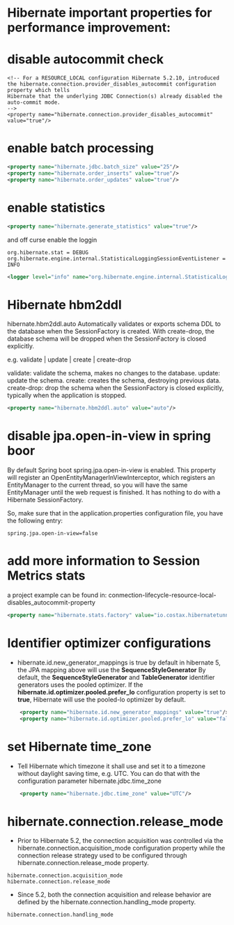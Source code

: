 # Hibernate important properties for performance improvement:


# disable autocommit check
```
<!-- For a RESOURCE_LOCAL configuration Hibernate 5.2.10, introduced the hibernate.connection.provider_disables_autocommit configuration property which tells
Hibernate that the underlying JDBC Connection(s) already disabled the auto-commit mode.
-->
<property name="hibernate.connection.provider_disables_autocommit" value="true"/>
```


# enable batch processing

```xml
<property name="hibernate.jdbc.batch_size" value="25"/>
<property name="hibernate.order_inserts" value="true"/>
<property name="hibernate.order_updates" value="true"/>
```

# enable statistics

```xml
<property name="hibernate.generate_statistics" value="true"/>

```

and off curse enable the loggin 

```properties
org.hibernate.stat = DEBUG
org.hibernate.engine.internal.StatisticalLoggingSessionEventListener = INFO
```

```xml
<logger level="info" name="org.hibernate.engine.internal.StatisticalLoggingSessionEventListener"/>
```



# Hibernate hbm2ddl


hibernate.hbm2ddl.auto Automatically validates or exports schema DDL to the database when the SessionFactory is created. With create-drop, the database schema will be dropped when the SessionFactory is closed explicitly.

e.g. validate | update | create | create-drop

validate: validate the schema, makes no changes to the database.
update: update the schema.
create: creates the schema, destroying previous data.
create-drop: drop the schema when the SessionFactory is closed explicitly, typically when the application is stopped.

```xml
<property name="hibernate.hbm2ddl.auto" value="auto"/>
```

# disable jpa.open-in-view in spring boor
By default Spring boot spring.jpa.open-in-view is enabled.
This property will register an OpenEntityManagerInViewInterceptor, which registers an EntityManager to the current thread, so you will have the same EntityManager until the web request is finished. It has nothing to do with a Hibernate SessionFactory.

So, make sure that in the application.properties configuration file, you have the following entry:


```properties
spring.jpa.open-in-view=false
```

# add more information to Session Metrics stats

a project example can be found in: conmection-lifecycle-resource-local-disables_autocommit-property


``` xml
<property name="hibernate.stats.factory" value="io.costax.hibernatetunning.statistics.TransactionStatisticsFactory"/>

```


# Identifier optimizer configurations

- hibernate.id.new_generator_mappings is true by default in hibernate 5,
  the JPA mapping above will use the **SequenceStyleGenerator**
  By default, the **SequenceStyleGenerator** and **TableGenerator** identifier generators uses the pooled optimizer.
  If the **hibernate.id.optimizer.pooled.prefer_lo**
  configuration property is set to **true**, Hibernate will use the pooled-lo optimizer by default.

```xml
    <property name="hibernate.id.new_generator_mappings" value="true"/>
    <property name="hibernate.id.optimizer.pooled.prefer_lo" value="false"/>
```


# set Hibernate time_zone 

- Tell Hibernate which timezone it shall use and set it to a timezone without 
daylight saving time, e.g. UTC. You can do that with the configuration parameter 
hibernate.jdbc.time_zone

```xml
    <property name="hibernate.jdbc.time_zone" value="UTC"/>
```


# hibernate.connection.release_mode

* Prior to Hibernate 5.2, the connection acquisition was controlled via the hibernate.connection.acquisition_mode configuration property while the connection release strategy used to be configured through hibernate.connection.release_mode property.
```
hibernate.connection.acquisition_mode
hibernate.connection.release_mode
```

* Since 5.2, both the connection acquisition and release behavior are defined by the hibernate.connection.handling_mode property.

```
hibernate.connection.handling_mode
```